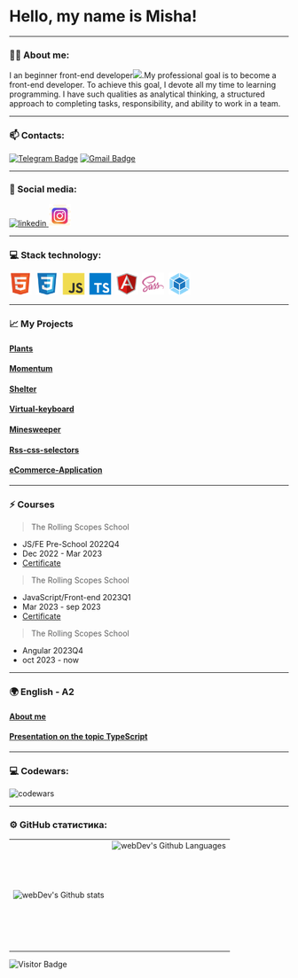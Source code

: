 
# Hello, my name is Misha!

---

### :man_technologist: About me:

I an beginner front-end developer<img src="https://media.giphy.com/media/WUlplcMpOCEmTGBtBW/giphy.gif" width="30px">.My professional goal is to become a front-end developer. To achieve this goal, I devote all my time to learning programming. I have such qualities as analytical thinking, a structured approach to completing tasks, responsibility, and ability to work in a team.

---

### :mailbox: Contacts:
[![Telegram Badge](https://img.shields.io/badge/-MishaKozarev-blue?style=flat&logo=Telegram&logoColor=white)](https://t.me/MishaKozarev) [![Gmail Badge](https://img.shields.io/badge/-Gmail-red?style=flat&logo=Gmail&logoColor=white)](mailto:mishaaaaa1986@mail.ru)

---

### 🤝 Social media:

  <div id="badges">
    <a href="https://www.linkedin.com/in/%D0%BC%D0%B8%D1%85%D0%B0%D0%B8%D0%BB-%D0%BA%D0%BE%D0%B7%D0%B0%D1%80%D0%B5%D0%B2-2a029725a/" target="_blank">
      <img src="https://cdn-icons-png.flaticon.com/512/2504/2504799.png" width="40" height="40" alt="linkedin" />
    </a>
    <a href="https://www.instagram.com/mishakozarev/" target="_blank">
      <img src="./assets/icon-instagram.png" width="40" height="40" alt="linkedin" />
    </a>
  </div>

---

### 💻 Stack technology:

<div>
  <img src="https://github.com/devicons/devicon/blob/master/icons/html5/html5-original.svg" title="html5" alt="html5" width="40" height="40"/>&nbsp
  <img src="https://github.com/devicons/devicon/blob/master/icons/css3/css3-original.svg" title="css" alt="css" width="40" height="40"/>&nbsp
  <img src="https://github.com/devicons/devicon/blob/master/icons/javascript/javascript-original.svg" title="javascript" alt="javascript" width="40" height="40"/>&nbsp
  <img src="https://github.com/devicons/devicon/blob/master/icons/typescript/typescript-original.svg" title="javascript" alt="typescript" width="40" height="40"/>&nbsp
  <img src="https://github.com/devicons/devicon/blob/master/icons/angularjs/angularjs-original.svg" title="angular" alt="webpack" width="40" height="40"/>&nbsp;
  <img src="https://github.com/devicons/devicon/blob/master/icons/sass/sass-original.svg" title="sass/scss" alt="sass/scss" width="40" height="40"/>&nbsp;
  <img src="https://github.com/devicons/devicon/blob/master/icons/webpack/webpack-original.svg" title="webpack" alt="webpack" width="40" height="40"/>&nbsp;
</div>

---

### 📈 My Projects

#### [Plants](https://mishakozarev.github.io/Plants/)

#### [Momentum](https://mishakozarev.github.io/Momentum/)

#### [Shelter](https://mishakozarev.github.io/Shelter/shelter/pages/main/)

#### [Virtual-keyboard](https://mishakozarev.github.io/virtual-keyboard/)

#### [Minesweeper](https://mishakozarev.github.io/Minesweeper/minesweeper/)

#### [Rss-css-selectors](https://mishakozarev.github.io/CSS-Selectors-game/rs-css/index/)

#### [eCommerce-Application](https://mishakozarev.github.io/eCommerce-Application/index/)

---

### ⚡ Courses
> The Rolling Scopes School
  - JS/FE Pre-School 2022Q4
  - Dec 2022 - Mar 2023
  - [Certificate](https://app.rs.school/certificate/lmtosrkd)

> The Rolling Scopes School
  - JavaScript/Front-end 2023Q1
  - Mar 2023 - sep 2023
  - [Certificate](https://app.rs.school/certificate/lajfcpqz)

> The Rolling Scopes School
  - Angular 2023Q4
  - oct 2023 - now

---

### 🌍 English - A2

#### [About me](https://www.youtube.com/watch?v=FIifz2QYDQ0)
#### [Presentation on the topic TypeScript](https://www.youtube.com/watch?v=0A_YIyrc-6g)

---

### 💻 Codewars:

![codewars](https://www.codewars.com/users/MishaKozarev/badges/large)

---

### ⚙️ GitHub статистика:

<table>
  <tr>
    <td>
      <img align="left" src="http://github-readme-streak-stats.herokuapp.com?user=MishaKozarev&theme=dark&background=000000" alt="webDev's Github stats" />
    </td>
    <td>
      <img height="195px" align="right" alt="webDev's Github Languages" src="https://github-readme-stats-sigma-five.vercel.app/api/top-langs/?username=MishaKozarev&layout=compact&theme=vision-friendly-dark" />
    </td>
  </tr>
</table>

![Visitor Badge](https://visitor-badge.laobi.icu/badge?page_id=MishaKozarev)